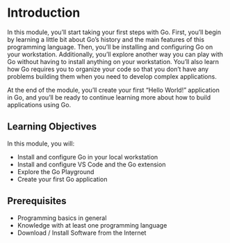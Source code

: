 # Introduction

In this module, you’ll start taking your first steps with Go. First, you’ll begin by learning a little bit about Go’s history and the main features of this programming language. Then, you’ll be installing and configuring Go on your workstation. Additionally, you’ll explore another way you can play with Go without having to install anything on your workstation. You’ll also learn how Go requires you to organize your code so that you don’t have any problems building them when you need to develop complex applications.

At the end of the module, you’ll create your first “Hello World!” application in Go, and you’ll be ready to continue learning more about how to build applications using Go.

## Learning Objectives

In this module, you will:

* Install and configure Go in your local workstation
* Install and configure VS Code and the Go extension
* Explore the Go Playground
* Create your first Go application


## Prerequisites
* Programming basics in general
* Knowledge with at least one programming language
* Download / Install Software from the Internet
